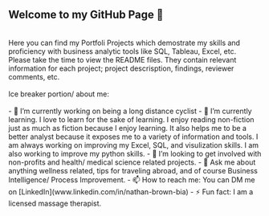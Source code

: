 ## Welcome to my GitHub Page 👋
<br/>
Here you can find my Portfoli Projects which demostrate my skills and proficiency with business analytic tools like SQL, Tableau, Excel, etc. 
<br/>
Please take the time to view the README files. They contain relevant information for each project; project descrisption, findings, reviewer comments, etc. 
<br/>
<br/>
Ice breaker portion/ about me:
<br/>
<br/>
- 🔭 I’m currently working on being a long distance cyclist
- 🌱 I’m currently learning. I love to learn for the sake of learning. I enjoy reading non-fiction just as much as fiction because I enjoy learning. It also helps me to be a better analyst because it exposes me to a variety of information and tools. I am always working on improving my Excel, SQL, and visulization skills. I am also working to improve my python skills. 
- 👯 I’m looking to get involved with non-profits and health/ medical science related projects. 
- 💬 Ask me about anything wellness related, tips for traveling abroad, and of course Business Intelligence/ Process Improvement. 
- 📫 How to reach me: You can DM me on [LinkedIn](www.linkedin.com/in/nathan-brown-bia)
- ⚡ Fun fact: I am a licensed massage therapist.

